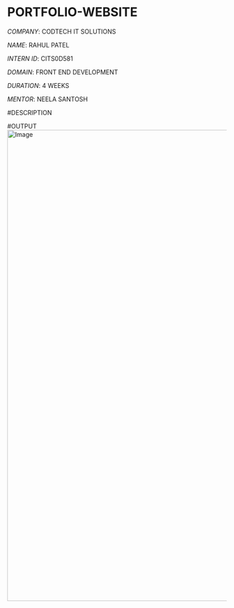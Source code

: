 # PORTFOLIO-WEBSITE

*COMPANY*: CODTECH IT SOLUTIONS

*NAME*: RAHUL PATEL

*INTERN ID*: CITS0D581

*DOMAIN*: FRONT END DEVELOPMENT

*DURATION*: 4 WEEKS

*MENTOR*: NEELA SANTOSH

#DESCRIPTION

#OUTPUT
<img width="1920" height="1080" alt="Image" src="https://github.com/user-attachments/assets/71a793bf-41a6-4767-904f-dccb8b0a547c" />

